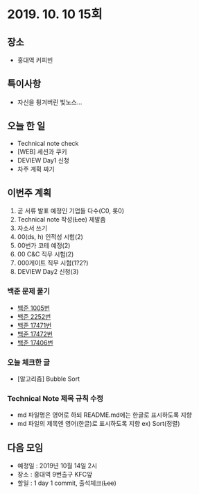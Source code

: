 # 2019. 10. 10 15회

## 장소
- 홍대역 커피빈

## 특이사항
- 자신을 튕겨버린 빛노스...

## 오늘 한 일
- Technical note check
- [WEB] 세션과 쿠키
- DEVIEW Day1 신청
- 차주 계획 짜기

## 이번주 계획
1. 곧 서류 발표 예정인 기업들 다수(C0, 롯0)
2. Technical note 작성(~~Lee~~) 제발좀
3. 자소서 쓰기
4. 00(ds, h) 인적성 시험(2)
5. 00번가 코테 예정(2)
6. 00 C&C 직무 시험(2)
7. 000게이트 직무 시험(1?2?)
8. DEVIEW Day2 신청(3)

### 백준 문제 풀기
- [백준 1005번](https://www.acmicpc.net/problem/1005)
- [백준 2252번](https://www.acmicpc.net/problem/2252)
- [백준 17471번](https://www.acmicpc.net/problem/17471)
- [백준 17472번](https://www.acmicpc.net/problem/17472)
- [백준 17406번](https://www.acmicpc.net/problem/17406)
 
### 오늘 체크한 글
- [알고리즘] Bubble Sort

### Technical Note 제목 규칙 수정
- md 파일명은 영어로 하되 README.md에는 한글로 표시하도록 지향
- md 파일의 제목엔 영어(한글)로 표시하도록 지향 ex) Sort(정렬)

## 다음 모임
- 예정일 : 2019년 10월 14일 2시
- 장소 : 홍대역 9번출구 KFC앞
- 할일 : 1 day 1 commit, 출석체크(~~Lee~~)
